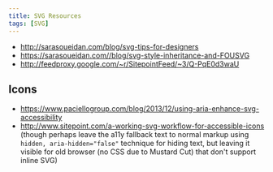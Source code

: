 ```yaml
---
title: SVG Resources
tags: [SVG]
---
```

* <http://sarasoueidan.com/blog/svg-tips-for-designers>
* <https://sarasoueidan.com//blog/svg-style-inheritance-and-FOUSVG>
* <http://feedproxy.google.com/~r/SitepointFeed/~3/Q-PqE0d3waU>

Icons
-----
* <https://www.paciellogroup.com/blog/2013/12/using-aria-enhance-svg-accessibility>
* <http://www.sitepoint.com/a-working-svg-workflow-for-accessible-icons> (though perhaps leave the a11y fallback text to normal markup using `hidden, aria-hidden="false"` technique for hiding text, but leaving it visible for old browser (no CSS due to Mustard Cut) that don't support inline SVG)
